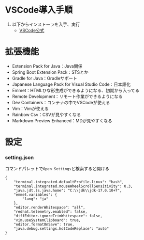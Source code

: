 # VSCode導入手順
1. 以下からインストーラを入手、実行
    - [VSCode公式](https://code.visualstudio.com/download)

# 拡張機能
* Extension Pack for Java：Java関係
* Spring Boot Extension Pack：STSとか
* Gradle for Java：Gradleサポート
* Japanese Language Pack for Visual Studio Code：日本語化
* Emmet：HTMLひな形生成ができるようになる、初期から入ってる
* Remote Development：リモート作業ができるようになる
* Dev Containers：コンテナの中でVSCodeが使える
* Vim：Vimが使える
* Rainbow Csv：CSVが見やすくなる
* Markdown Preview Enhanced：MDが見やすくなる

# 設定
### setting.json
コマンドパレットで`Open Settings`と検索すると開ける<br>
```
{
    "terminal.integrated.defaultProfile.linux": "bash",
    "terminal.integrated.mouseWheelScrollSensitivity": 0.3,
    "java.jdt.ls.java.home": "C:\\jdk\\jdk-17.0.10+7",
    "emmet.variables": {
        "lang": "ja"
    },
    "editor.renderWhitespace": "all",
    "redhat.telemetry.enabled": false,
    "diffEditor.ignoreTrimWhitespace": false,
    "vim.useSystemClipboard": true,
    "editor.formatOnSave": true,
    "java.debug.settings.hotCodeReplace": "auto"
}
```